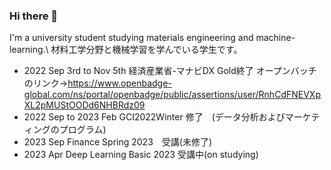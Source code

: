 ### Hi there 👋

I'm a university student studying materials engineering and machine-learning.\\
材料工学分野と機械学習を学んでいる学生です。  
  
- 2022 Sep 3rd to Nov 5th 経済産業省-マナビDX Gold終了 オープンバッチのリンク→https://www.openbadge-global.com/ns/portal/openbadge/public/assertions/user/RnhCdFNEVXpXL2pMUStOODd6NHBRdz09
- 2022 Sep to 2023 Feb GCI2022Winter 修了　(データ分析およびマーケティングのプログラム)
- 2023 Sep Finance Spring 2023　受講(未修了)
- 2023 Apr Deep Learning Basic 2023 受講中(on studying)

<!--
**shu-ozawa/shu-ozawa** is a ✨ _special_ ✨ repository because its `README.md` (this file) appears on your GitHub profile.

Here are some ideas to get you started:

- 🔭 I’m currently working on ...
- 🌱 I’m currently learning ...
- 👯 I’m looking to collaborate on ...
- 🤔 I’m looking for help with ...
- 💬 Ask me about ...
- 📫 How to reach me: ...
- 😄 Pronouns: ...
- ⚡ Fun fact: ...
-->
